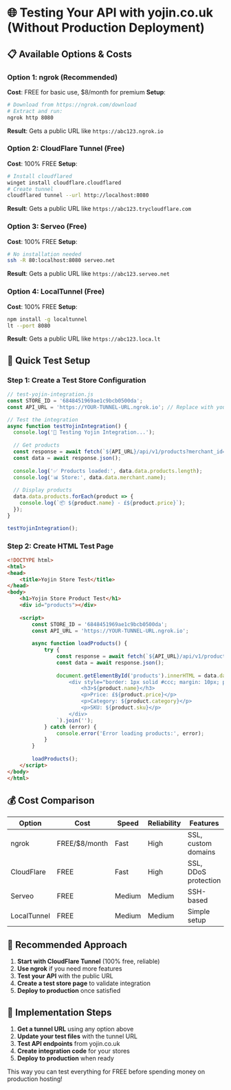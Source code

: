 # 🌐 Testing Your API with yojin.co.uk (Without Production Deployment)

## 📋 Available Options & Costs

### Option 1: ngrok (Recommended)
**Cost**: FREE for basic use, $8/month for premium
**Setup**: 
```bash
# Download from https://ngrok.com/download
# Extract and run:
ngrok http 8080
```
**Result**: Gets a public URL like `https://abc123.ngrok.io`

### Option 2: CloudFlare Tunnel (Free)
**Cost**: 100% FREE
**Setup**:
```bash
# Install cloudflared
winget install cloudflare.cloudflared
# Create tunnel
cloudflared tunnel --url http://localhost:8080
```
**Result**: Gets a public URL like `https://abc123.trycloudflare.com`

### Option 3: Serveo (Free)
**Cost**: 100% FREE
**Setup**:
```bash
# No installation needed
ssh -R 80:localhost:8080 serveo.net
```
**Result**: Gets a public URL like `https://abc123.serveo.net`

### Option 4: LocalTunnel (Free)
**Cost**: 100% FREE
**Setup**:
```bash
npm install -g localtunnel
lt --port 8080
```
**Result**: Gets a public URL like `https://abc123.loca.lt`

## 🚀 Quick Test Setup

### Step 1: Create a Test Store Configuration
```javascript
// test-yojin-integration.js
const STORE_ID = '6848451969ae1c9bcb0500da';
const API_URL = 'https://YOUR-TUNNEL-URL.ngrok.io'; // Replace with your tunnel URL

// Test the integration
async function testYojinIntegration() {
  console.log('🧪 Testing Yojin Integration...');
  
  // Get products
  const response = await fetch(`${API_URL}/api/v1/products?merchant_id=${STORE_ID}&limit=5`);
  const data = await response.json();
  
  console.log('✅ Products loaded:', data.data.products.length);
  console.log('📊 Store:', data.data.merchant.name);
  
  // Display products
  data.data.products.forEach(product => {
    console.log(`📦 ${product.name} - £${product.price}`);
  });
}

testYojinIntegration();
```

### Step 2: Create HTML Test Page
```html
<!DOCTYPE html>
<html>
<head>
    <title>Yojin Store Test</title>
</head>
<body>
    <h1>Yojin Store Product Test</h1>
    <div id="products"></div>
    
    <script>
        const STORE_ID = '6848451969ae1c9bcb0500da';
        const API_URL = 'https://YOUR-TUNNEL-URL.ngrok.io';
        
        async function loadProducts() {
            try {
                const response = await fetch(`${API_URL}/api/v1/products?merchant_id=${STORE_ID}&limit=10`);
                const data = await response.json();
                
                document.getElementById('products').innerHTML = data.data.products.map(product => `
                    <div style="border: 1px solid #ccc; margin: 10px; padding: 10px;">
                        <h3>${product.name}</h3>
                        <p>Price: £${product.price}</p>
                        <p>Category: ${product.category}</p>
                        <p>SKU: ${product.sku}</p>
                    </div>
                `).join('');
            } catch (error) {
                console.error('Error loading products:', error);
            }
        }
        
        loadProducts();
    </script>
</body>
</html>
```

## 💰 Cost Comparison

| Option | Cost | Speed | Reliability | Features |
|--------|------|-------|-------------|----------|
| ngrok | FREE/$8/month | Fast | High | SSL, custom domains |
| CloudFlare | FREE | Fast | High | SSL, DDoS protection |
| Serveo | FREE | Medium | Medium | SSH-based |
| LocalTunnel | FREE | Medium | Medium | Simple setup |

## 🎯 Recommended Approach

1. **Start with CloudFlare Tunnel** (100% free, reliable)
2. **Use ngrok** if you need more features
3. **Test your API** with the public URL
4. **Create a test store page** to validate integration
5. **Deploy to production** once satisfied

## 🔧 Implementation Steps

1. **Get a tunnel URL** using any option above
2. **Update your test files** with the tunnel URL
3. **Test API endpoints** from yojin.co.uk
4. **Create integration code** for your stores
5. **Deploy to production** when ready

This way you can test everything for FREE before spending money on production hosting!
